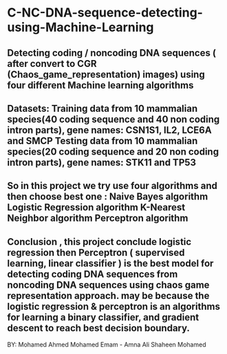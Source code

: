 # C-NC-DNA-sequence-detecting-using-Machine-Learning
Detecting coding / noncoding DNA sequences ( after convert to CGR (Chaos_game_representation) images) using four different Machine learning algorithms 
--------------
Datasets:
Training data from 10 mammalian species(40 coding sequence and 40 non coding intron parts), gene names: CSN1S1, IL2, LCE6A and SMCP
Testing data from 10 mammalian species(20 coding sequence and 20 non coding intron parts), gene names: STK11 and TP53
-----------------
So in this project we try use four algorithms and then choose best one :
Naive Bayes algorithm
Logistic Regression algorithm
K-Nearest Neighbor algorithm
Perceptron algorithm 
---------------------
 Conclusion , this project conclude logistic regression then Perceptron ( supervised learning, linear classifier ) is the best model for detecting coding DNA sequences from noncoding DNA sequences using chaos game representation approach. may be because the logistic regression & perceptron is an algorithms for learning a binary classifier, and gradient descent to reach best decision boundary.
 -----------------
BY:
Mohamed Ahmed Mohamed Emam - Amna Ali Shaheen Mohamed
